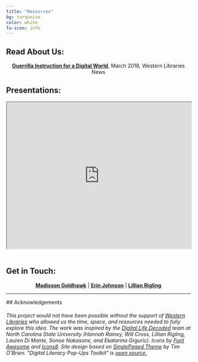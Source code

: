 ```yaml
---
title: "Resources"
bg: turquoise
color: white
fa-icon: info
---
```

## Read About Us:
<p style="text-align: center;">
<a href="https://www.lib.uwo.ca/news/2018/guerrilla_instruction_for_a_digital_world.html"><strong>Guerrilla Instruction for a Digital World</strong></a>, March 2018, Western Libraries News
</p>



## Presentations:
<center><iframe src="https://wilu2018.sched.com/event/E1BP/d3-this-was-actually-fun-engaging-users-in-conversations-about-digital-literacy" width="100%" height="400" style="middle"></iframe>
</center><br>
<h2> Get in Touch: </h2>

<p style="text-align: center;">
<strong> <a href ="https://twitter.com/MaddieGoldhawk">Madisson Goldhawk</a></strong> | <strong><a href ="https://twitter.com/erniee_jo">Erin Johnson</a></strong> | <strong> <a href="https://twitter.com/lilyrglg">Lillian Rigling</a> </strong></p>
<hr>
## Acknowledgements
<div style="text-align: left"> <h6>This project would not have been possible without the support of <a href="https://lib.uwo.ca">Western Libraries</a> who allowed us the time, space, and resources needed to fully explore this idea. The work was inspired by the <a href="https://www.lib.ncsu.edu/projects/digital-life-decoded">Digital Life Decoded</a> team at North Carolina State University (Hannah Rainey, Will Cross, Lillian Rigling, Lauren Di Monte, Sonoe Nakasone, and Ekatarina Grguric). Icons by <a href="https://fontawesome.com">Font Awesome</a> and <a href="https://icons8.com">Icons8</a>. Site design based on <a href ="https://t413.com/SinglePaged">SinglePaged Theme</a> by Tim O'Brien. "Digital Literacy Pop-Ups Toolkit" is <a href="https://github.com/lillian-rigling/DigLit/">open source.</a></h6></div>
